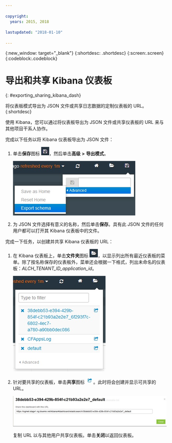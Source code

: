 ```yaml
---

copyright:
  years: 2015, 2018

lastupdated: "2018-01-10"

---
```

{:new_window: target="_blank"}
{:shortdesc: .shortdesc}
{:screen:.screen}
{:codeblock:.codeblock}


# 导出和共享 Kibana 仪表板
{: #exporting_sharing_kibana_dash}

将仪表板模式导出为 JSON 文件或共享日志数据的定制仪表板的 URL。
{:shortdesc}

使用 Kibana，您可以通过将仪表板导出为 JSON 文件或共享仪表板的 URL 来与其他项目干系人协作。

完成以下任务以将 Kibana 仪表板导出为 JSON 文件：

1. 单击**保存**图标 ![“保存”图标](images/logging_save.jpg "“保存”图标")，然后单击**高级** **>** **导出模式**。

    ![将仪表板导出为 JSON 文件](images/logging_export_json.jpg "将仪表板导出为 JSON 文件")

2. 为 JSON 文件选择有意义的名称，然后单击**保存**。具有此 JSON 文件的任何用户都可以打开其 Kibana 仪表板中的文件。 

完成一下任务，以创建并共享 Kibana 仪表板的 URL：

1. 在 Kibana 仪表板上，单击**文件夹**图标 ![“文件夹”图标](images/logging_folder.jpg "“文件夹”图标")，以显示列出所有最近仪表板的菜单。除了按名称保存的仪表板外，菜单还会根据一下格式，列出未命名的仪表板：*ALCH_TENANT_ID_application_id*。 

    ![仪表板列表](images/logging_list_of_dashboards.jpg "仪表板列表")

2. 针对要共享的仪表板，单击**共享**图标 ![“共享”图标](images/logging_create_url.jpg "“共享”图标 ")。此时将会创建并显示可共享的 URL。 

    ![可共享的 URL 窗格](images/logging_shareable_link_popup.jpg "可共享的 URL 窗格")

    复制 URL 以与其他用户共享仪表板。单击**关闭**以返回仪表板。

